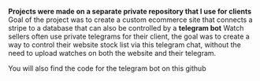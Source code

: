 **Projects were made on a separate private repository that I use for clients**
Goal of the project was to create a custom ecommerce site that connects a stripe to a database that can also be controlled by a **telegram bot**
Watch sellers often use private telegrams for their client, the goal was to create a way to control their website stock list via this telegram chat, without the need to upload watches on both the website and their telegram.

You will also find the code for the telegram bot on this github

